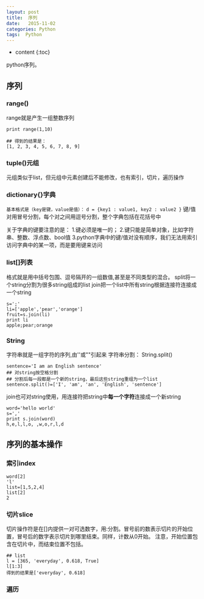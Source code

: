 ```yaml
---
layout: post
title:  序列
date:   2015-11-02
categories: Python
tags:  Python
---
```


* content
{:toc}


python序列。





## 序列

### range()

range就是产生一组整数序列

```
print range(1,10)

## 得到的结果是：
[1, 2, 3, 4, 5, 6, 7, 8, 9]
```
### tuple()元组

元组类似于list，但元组中元素创建后不能修改，也有索引，切片，遍历操作

### dictionary{}字典

`基本格式是（key是键，value是值）：`
`d = {key1 : value1, key2 : value2 }`
键/值对用冒号分割，每个对之间用逗号分割，整个字典包括在花括号中

关于字典的键要注意的是：
1.键必须是唯一的；
2.键只能是简单对象，比如字符串、整数、浮点数、bool值
3.python字典中的键/值对没有顺序，我们无法用索引访问字典中的某一项，而是要用键来访问

### list[]列表

格式就是用中括号包围、逗号隔开的一组数值,甚至是不同类型的混合。
split将一个string分割为很多string组成的list
join把一个list中所有string根据连接符连接成一个string

```
s=';'
li=['apple','pear','orange']
fruit=s.join(li)
print li
apple;pear;orange
```
### String

字符串就是一组字符的序列,由''或""引起来
字符串分割：
String.split()

```
sentence='I am an English sentence'
## 对string按空格分割
## 分割后每一段都是一个新的string，最后这些string重组为一个list
sentence.split()=['I', 'am', 'an', 'English', 'sentence']
```

join也可对string使用，用连接符把string中**每一个字符**连接成一个新string

```
word='hello world'
s=','
print s.join(word)
h,e,l,l,o, ,w,o,r,l,d
```

## 序列的基本操作

### 索引index

```
word[2]
'l'
list=[1,5,2,4]
list[2]
2
```

### 切片slice

切片操作符是在[]内提供一对可选数字，用:分割。冒号前的数表示切片的开始位置，冒号后的数字表示切片到哪里结束。同样，计数从0开始。
注意，开始位置包含在切片中，而结束位置不包括。

```
## list
l = [365, 'everyday', 0.618, True]
l[1:3]
得到的结果是['everyday', 0.618]
```
### 遍历
